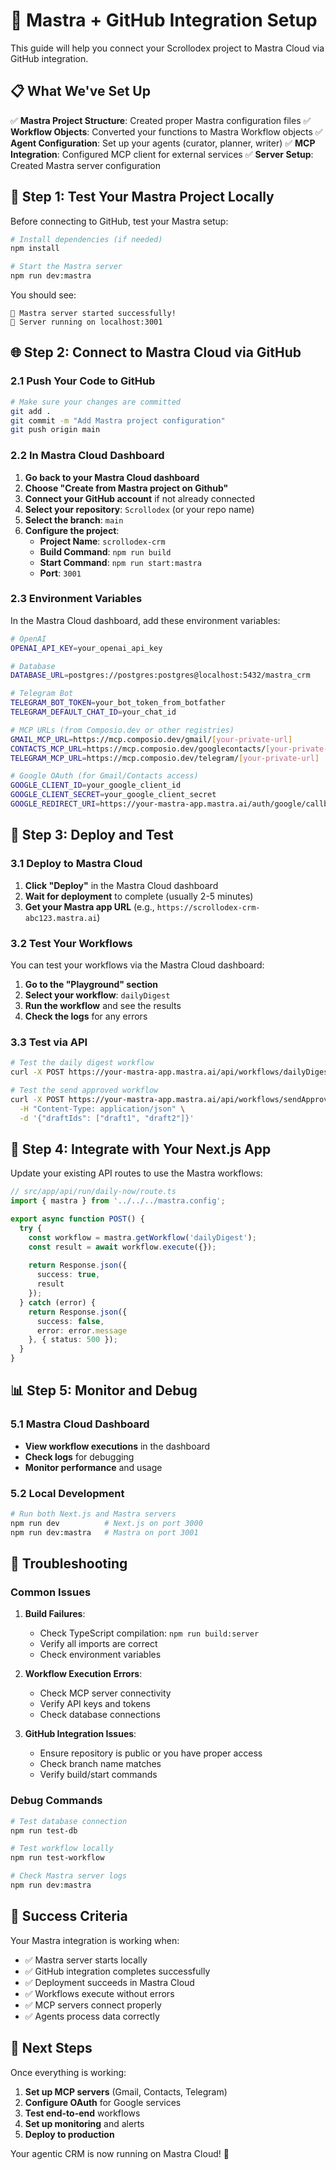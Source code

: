 # 🚀 Mastra + GitHub Integration Setup

This guide will help you connect your Scrollodex project to Mastra Cloud via GitHub integration.

## 📋 What We've Set Up

✅ **Mastra Project Structure**: Created proper Mastra configuration files
✅ **Workflow Objects**: Converted your functions to Mastra Workflow objects
✅ **Agent Configuration**: Set up your agents (curator, planner, writer)
✅ **MCP Integration**: Configured MCP client for external services
✅ **Server Setup**: Created Mastra server configuration

## 🔧 Step 1: Test Your Mastra Project Locally

Before connecting to GitHub, test your Mastra setup:

```bash
# Install dependencies (if needed)
npm install

# Start the Mastra server
npm run dev:mastra
```

You should see:
```
🚀 Mastra server started successfully!
📡 Server running on localhost:3001
```

## 🌐 Step 2: Connect to Mastra Cloud via GitHub

### 2.1 Push Your Code to GitHub
```bash
# Make sure your changes are committed
git add .
git commit -m "Add Mastra project configuration"
git push origin main
```

### 2.2 In Mastra Cloud Dashboard
1. **Go back to your Mastra Cloud dashboard**
2. **Choose "Create from Mastra project on Github"**
3. **Connect your GitHub account** if not already connected
4. **Select your repository**: `Scrollodex` (or your repo name)
5. **Select the branch**: `main`
6. **Configure the project**:
   - **Project Name**: `scrollodex-crm`
   - **Build Command**: `npm run build`
   - **Start Command**: `npm run start:mastra`
   - **Port**: `3001`

### 2.3 Environment Variables
In the Mastra Cloud dashboard, add these environment variables:

```bash
# OpenAI
OPENAI_API_KEY=your_openai_api_key

# Database
DATABASE_URL=postgres://postgres:postgres@localhost:5432/mastra_crm

# Telegram Bot
TELEGRAM_BOT_TOKEN=your_bot_token_from_botfather
TELEGRAM_DEFAULT_CHAT_ID=your_chat_id

# MCP URLs (from Composio.dev or other registries)
GMAIL_MCP_URL=https://mcp.composio.dev/gmail/[your-private-url]
CONTACTS_MCP_URL=https://mcp.composio.dev/googlecontacts/[your-private-url]
TELEGRAM_MCP_URL=https://mcp.composio.dev/telegram/[your-private-url]

# Google OAuth (for Gmail/Contacts access)
GOOGLE_CLIENT_ID=your_google_client_id
GOOGLE_CLIENT_SECRET=your_google_client_secret
GOOGLE_REDIRECT_URI=https://your-mastra-app.mastra.ai/auth/google/callback
```

## 🚀 Step 3: Deploy and Test

### 3.1 Deploy to Mastra Cloud
1. **Click "Deploy"** in the Mastra Cloud dashboard
2. **Wait for deployment** to complete (usually 2-5 minutes)
3. **Get your Mastra app URL** (e.g., `https://scrollodex-crm-abc123.mastra.ai`)

### 3.2 Test Your Workflows
You can test your workflows via the Mastra Cloud dashboard:

1. **Go to the "Playground" section**
2. **Select your workflow**: `dailyDigest`
3. **Run the workflow** and see the results
4. **Check the logs** for any errors

### 3.3 Test via API
```bash
# Test the daily digest workflow
curl -X POST https://your-mastra-app.mastra.ai/api/workflows/dailyDigest/execute

# Test the send approved workflow
curl -X POST https://your-mastra-app.mastra.ai/api/workflows/sendApproved/execute \
  -H "Content-Type: application/json" \
  -d '{"draftIds": ["draft1", "draft2"]}'
```

## 🔗 Step 4: Integrate with Your Next.js App

Update your existing API routes to use the Mastra workflows:

```typescript
// src/app/api/run/daily-now/route.ts
import { mastra } from '../../../mastra.config';

export async function POST() {
  try {
    const workflow = mastra.getWorkflow('dailyDigest');
    const result = await workflow.execute({});
    
    return Response.json({ 
      success: true, 
      result 
    });
  } catch (error) {
    return Response.json({ 
      success: false, 
      error: error.message 
    }, { status: 500 });
  }
}
```

## 📊 Step 5: Monitor and Debug

### 5.1 Mastra Cloud Dashboard
- **View workflow executions** in the dashboard
- **Check logs** for debugging
- **Monitor performance** and usage

### 5.2 Local Development
```bash
# Run both Next.js and Mastra servers
npm run dev          # Next.js on port 3000
npm run dev:mastra   # Mastra on port 3001
```

## 🔧 Troubleshooting

### Common Issues

1. **Build Failures**:
   - Check TypeScript compilation: `npm run build:server`
   - Verify all imports are correct
   - Check environment variables

2. **Workflow Execution Errors**:
   - Check MCP server connectivity
   - Verify API keys and tokens
   - Check database connections

3. **GitHub Integration Issues**:
   - Ensure repository is public or you have proper access
   - Check branch name matches
   - Verify build/start commands

### Debug Commands
```bash
# Test database connection
npm run test-db

# Test workflow locally
npm run test-workflow

# Check Mastra server logs
npm run dev:mastra
```

## 🎉 Success Criteria

Your Mastra integration is working when:
- ✅ Mastra server starts locally
- ✅ GitHub integration completes successfully
- ✅ Deployment succeeds in Mastra Cloud
- ✅ Workflows execute without errors
- ✅ MCP servers connect properly
- ✅ Agents process data correctly

## 🚀 Next Steps

Once everything is working:
1. **Set up MCP servers** (Gmail, Contacts, Telegram)
2. **Configure OAuth** for Google services
3. **Test end-to-end** workflows
4. **Set up monitoring** and alerts
5. **Deploy to production**

Your agentic CRM is now running on Mastra Cloud! 🎉
